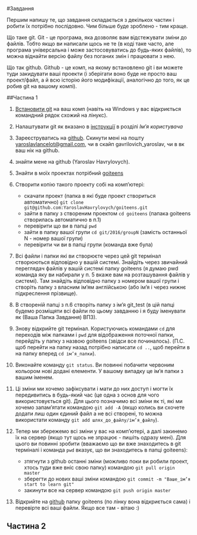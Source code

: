 #Завдання

Першим напишу те, що завдання складається з декількох частин і робити їх потрібно послідовно.
Чим більше буде зроблено - тим краще.

Що таке git. Git - це програма, яка дозволяє вам відстежувати зміни до файлів. Тобто якщо
ви написали щось не те (в коді таке часто, але програма універсальна і може застосовуватись
до будь-яких файлів), то можна віднайти версію файлу без поганих змін і працювати з нею.

Що так github. Github - це комп, на якому встановлено git і ви можете туди закидувати ваші проекти
(і зберігати воно буде не просто ваш проект/файл, а й всю історію його модифікації, аналогічно
до того, як це робив git на вашому компі).

##Частина 1

1. [Встановити git](https://git-scm.com/book/uk/v2/%D0%92%D1%81%D1%82%D1%83%D0%BF-%D0%86%D0%BD%D1%81%D1%82%D0%B0%D0%BB%D1%8F%D1%86%D1%96%D1%8F-Git)
на ваш комп (навіть на Windows у вас відкриється командний рядок схожий на лінукс).

2. Налаштувати git як вказано в [інструкції](https://git-scm.com/book/uk/v2/%D0%92%D1%81%D1%82%D1%83%D0%BF-%D0%9F%D0%BE%D1%87%D0%B0%D1%82%D0%BA%D0%BE%D0%B2%D0%B5-%D0%BD%D0%B0%D0%BB%D0%B0%D1%88%D1%82%D1%83%D0%B2%D0%B0%D0%BD%D0%BD%D1%8F-Git)
в розділі _Ім’я користувача_

2. Зареєструватись на [github](https://github.com/join). Скинути мені на пошту 
yaroslavlancelot@gmail.com, чи в скайп gavrilovich_yaroslav, чи в вк ваш нік на github.

3. знайти мене на github (Yaroslav Havrylovych).

4. Знайти в моїх проектах потрібний [goiteens](https://github.com/YaroslavHavrylovych/goiteens)

5. Створити копію такого проекту собі на комп’ютері:
    * скачати проект (папка в які буде проект створиться автоматично) `git clone git@github.com:YaroslavHavrylovych/goiteens.git`
    * зайти в папку з створеним проектом `cd goiteens` (папака goiteens створилась автоматично в п.1)
    * перевірити що ви в папці `pwd`
    * зайти в папку вашої групи `cd git/2016/groupN` (замість останньої N - номер вашої групи)
    * перевірити чи ви в папці групи (команда вже була)

6. Всі файли і папки які ви створюєте через цей git термінал створюються відповідно у вашій
системі. Знайдіть через звичайний переглядач файлів у вашій системі папку 
goiteens (я думаю pwd команда яку ви набирали у п. 5 вкаже вам на розташування файлів у системі).
Там знайдіть відповідно папку з номером вашої групи і створіть папку з власним ім’ям англійською
(або ім’я і через нижнє підкреслення прізвище).

7. В створеній папці з п.6 створіть папку з ім’я git_test (в цій папці будемо розміщяти всі
файли по цьому завданню і я буду іменувати як (Ваша Папка Завдання) ВПЗ).

8. Знову відкрийте git термінал. Користуючись командами `cd` для переходів між папками і 
`pwd` для відображення поточної папки, перейдіть у папку з назвою goiteens (звідси все починалось).
(П.С. щоб перейти на папку назад потрібно написати `cd ..`, щоб перейти в на папку вперед 
`cd ім’я_папки`).

9. Виконайте команду `git status`. Ви повинні побачити червоним кольором нові додані елементи.
У вашому випадку це ім’я папки з вашим іменем.

10. Ці зміни ми хочемо зафіксувати і мати до них доступ і могти їх передивитись в будь-який час
(це одна з основ для чого використовується git). Для цього позначимо всі зміни як ті, які ми хочемо
запам’ятати командою `git add -A` (якщо колись ви схочете додати лиш один єдиний файл а не всі
створені, то можна використати команду `git add шлях_до_файлу/ім’я_файлу`).

11. Тепер ми збережемо всі зміни у вас на комп’ютері, а далі закинемо їх на сервер (якщо тут щось
не зпрацює - пишіть одразу мені).
Для цього ви повинні зробити (вважаємо що ви вже знаходитесь в git терміналі і команда `pwd`
вказує, що ви знаходитесь в папці goiteens):
    * зтягнути з github останні зміни (можливо поки ви робили проект, хтось туди вже вніс свою папку) командою `git pull origin master`
    * зберегти до нових ваші зміни командою `git commit -m "Ваше_ім’я start to learn git"`
    * закинути все на сервер командою `git push origin master`

12. Відкрийте на [github](https://github.com/YaroslavHavrylovych/goiteens/tree/master/git/2016)
папку goiteens (по лінку вона відкриється сама) і перевірте всі ваші файли. Якщо все там - вітаю :)

## Частина 2
